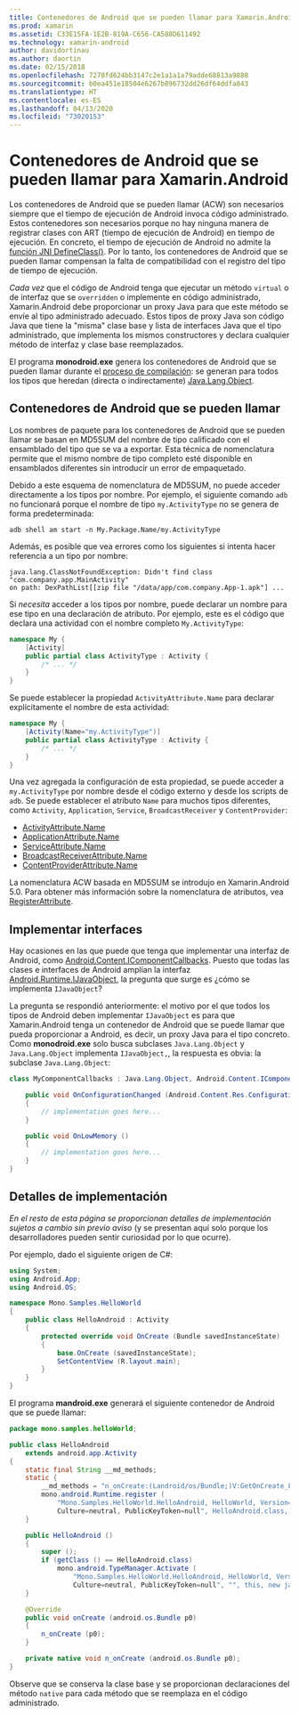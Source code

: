```yaml
---
title: Contenedores de Android que se pueden llamar para Xamarin.Android
ms.prod: xamarin
ms.assetid: C33E15FA-1E2B-819A-C656-CA588D611492
ms.technology: xamarin-android
author: davidortinau
ms.author: daortin
ms.date: 02/15/2018
ms.openlocfilehash: 7278fd624bb3147c2e1a1a1a79adde68813a9888
ms.sourcegitcommit: b0ea451e18504e6267b896732dd26df64ddfa843
ms.translationtype: HT
ms.contentlocale: es-ES
ms.lasthandoff: 04/13/2020
ms.locfileid: "73020153"
---
```

# <a name="android-callable-wrappers-for-xamarinandroid"></a>Contenedores de Android que se pueden llamar para Xamarin.Android

Los contenedores de Android que se pueden llamar (ACW) son necesarios siempre que el tiempo de ejecución de Android invoca código administrado. Estos contenedores son necesarios porque no hay ninguna manera de registrar clases con ART (tiempo de ejecución de Android) en tiempo de ejecución. En concreto, el tiempo de ejecución de Android no admite la [función JNI DefineClass()](https://docs.oracle.com/javase/1.5.0/docs/guide/jni/spec/functions.html#wp15986). Por lo tanto, los contenedores de Android que se pueden llamar compensan la falta de compatibilidad con el registro del tipo de tiempo de ejecución. 

*Cada vez* que el código de Android tenga que ejecutar un método `virtual` o de interfaz que se `overridden` o implemente en código administrado, Xamarin.Android debe proporcionar un proxy Java para que este método se envíe al tipo administrado adecuado. Estos tipos de proxy Java son código Java que tiene la "misma" clase base y lista de interfaces Java que el tipo administrado, que implementa los mismos constructores y declara cualquier método de interfaz y clase base reemplazados. 

El programa **monodroid.exe** genera los contenedores de Android que se pueden llamar durante el [proceso de compilación](~/android/deploy-test/building-apps/build-process.md): se generan para todos los tipos que heredan (directa o indirectamente) [Java.Lang.Object](xref:Java.Lang.Object). 

## <a name="android-callable-wrapper-naming"></a>Contenedores de Android que se pueden llamar

Los nombres de paquete para los contenedores de Android que se pueden llamar se basan en MD5SUM del nombre de tipo calificado con el ensamblado del tipo que se va a exportar. Esta técnica de nomenclatura permite que el mismo nombre de tipo completo esté disponible en ensamblados diferentes sin introducir un error de empaquetado. 

Debido a este esquema de nomenclatura de MD5SUM, no puede acceder directamente a los tipos por nombre. Por ejemplo, el siguiente comando `adb` no funcionará porque el nombre de tipo `my.ActivityType` no se genera de forma predeterminada: 

```shell
adb shell am start -n My.Package.Name/my.ActivityType
```

Además, es posible que vea errores como los siguientes si intenta hacer referencia a un tipo por nombre:

```shell
java.lang.ClassNotFoundException: Didn't find class "com.company.app.MainActivity"
on path: DexPathList[[zip file "/data/app/com.company.App-1.apk"] ...
```

Si *necesita* acceder a los tipos por nombre, puede declarar un nombre para ese tipo en una declaración de atributo. Por ejemplo, este es el código que declara una actividad con el nombre completo `My.ActivityType`:

```csharp
namespace My {
    [Activity]
    public partial class ActivityType : Activity {
        /* ... */
    }
}
```

Se puede establecer la propiedad `ActivityAttribute.Name` para declarar explícitamente el nombre de esta actividad: 

```csharp
namespace My {
    [Activity(Name="my.ActivityType")]
    public partial class ActivityType : Activity {
        /* ... */
    }
}
```

Una vez agregada la configuración de esta propiedad, se puede acceder a `my.ActivityType` por nombre desde el código externo y desde los scripts de `adb`. Se puede establecer el atributo `Name` para muchos tipos diferentes, como `Activity`, `Application`, `Service`, `BroadcastReceiver` y `ContentProvider`: 

- [ActivityAttribute.Name](xref:Android.App.ActivityAttribute.Name)
- [ApplicationAttribute.Name](xref:Android.App.ApplicationAttribute.Name)
- [ServiceAttribute.Name](xref:Android.App.ServiceAttribute.Name)
- [BroadcastReceiverAttribute.Name](xref:Android.Content.BroadcastReceiverAttribute.Name)
- [ContentProviderAttribute.Name](xref:Android.Content.ContentProviderAttribute.Name)

La nomenclatura ACW basada en MD5SUM se introdujo en Xamarin.Android 5.0. Para obtener más información sobre la nomenclatura de atributos, vea [RegisterAttribute](xref:Android.Runtime.RegisterAttribute). 

## <a name="implementing-interfaces"></a>Implementar interfaces

Hay ocasiones en las que puede que tenga que implementar una interfaz de Android, como [Android.Content.IComponentCallbacks](xref:Android.Content.IComponentCallbacks). Puesto que todas las clases e interfaces de Android amplían la interfaz [Android.Runtime.IJavaObject](xref:Android.Runtime.IJavaObject), la pregunta que surge es ¿cómo se implementa `IJavaObject`? 

La pregunta se respondió anteriormente: el motivo por el que todos los tipos de Android deben implementar `IJavaObject` es para que Xamarin.Android tenga un contenedor de Android que se puede llamar que pueda proporcionar a Android, es decir, un proxy Java para el tipo concreto. Como **monodroid.exe** solo busca subclases `Java.Lang.Object` y `Java.Lang.Object` implementa `IJavaObject,`, la respuesta es obvia: la subclase `Java.Lang.Object`: 

```csharp
class MyComponentCallbacks : Java.Lang.Object, Android.Content.IComponentCallbacks {

    public void OnConfigurationChanged (Android.Content.Res.Configuration newConfig)
    {
        // implementation goes here...
    } 

    public void OnLowMemory ()
    {
        // implementation goes here...
    }
}
```

## <a name="implementation-details"></a>Detalles de implementación

*En el resto de esta página se proporcionan detalles de implementación sujetos a cambio sin previo aviso* (y se presentan aquí solo porque los desarrolladores pueden sentir curiosidad por lo que ocurre). 

Por ejemplo, dado el siguiente origen de C#:

```csharp
using System;
using Android.App;
using Android.OS;

namespace Mono.Samples.HelloWorld
{
    public class HelloAndroid : Activity
    {
        protected override void OnCreate (Bundle savedInstanceState)
        {
            base.OnCreate (savedInstanceState);
            SetContentView (R.layout.main);
        }
    }
}
```

El programa **mandroid.exe** generará el siguiente contenedor de Android que se puede llamar: 

```java
package mono.samples.helloWorld;

public class HelloAndroid
    extends android.app.Activity
{
    static final String __md_methods;
    static {
        __md_methods = "n_onCreate:(Landroid/os/Bundle;)V:GetOnCreate_Landroid_os_Bundle_Handler\n" + "";
        mono.android.Runtime.register (
            "Mono.Samples.HelloWorld.HelloAndroid, HelloWorld, Version=1.0.0.0, 
            Culture=neutral, PublicKeyToken=null", HelloAndroid.class, __md_methods);
    }

    public HelloAndroid ()
    {
        super ();
        if (getClass () == HelloAndroid.class)
            mono.android.TypeManager.Activate (
                "Mono.Samples.HelloWorld.HelloAndroid, HelloWorld, Version=1.0.0.0, 
                Culture=neutral, PublicKeyToken=null", "", this, new java.lang.Object[] {  });
    }

    @Override
    public void onCreate (android.os.Bundle p0)
    {
        n_onCreate (p0);
    }

    private native void n_onCreate (android.os.Bundle p0);
}
```

Observe que se conserva la clase base y se proporcionan declaraciones del método `native` para cada método que se reemplaza en el código administrado. 
